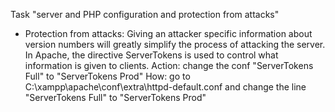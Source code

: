 Task "server and PHP configuration and protection from attacks"
* Protection from attacks: Giving an attacker specific information about version
  numbers will greatly simplify the process of attacking the server. In Apache, the
  directive ServerTokens is used to control what information is given to clients.
  Action: change the conf "ServerTokens Full" to "ServerTokens Prod"
  How: go to C:\xampp\apache\conf\extra\httpd-default.conf and change the line "ServerTokens Full" to "ServerTokens Prod"